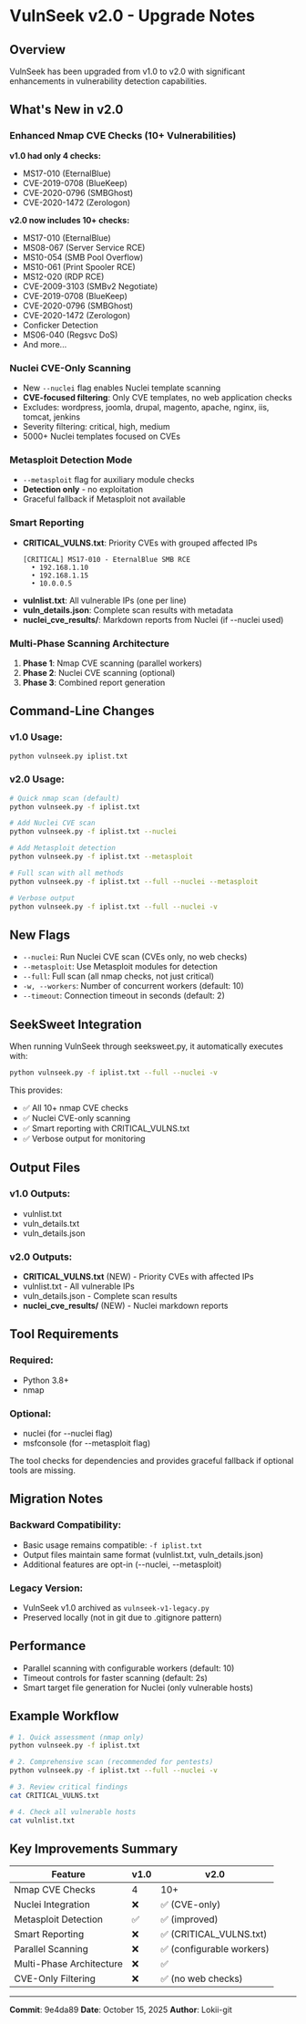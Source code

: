 # VulnSeek v2.0 - Upgrade Notes

## Overview
VulnSeek has been upgraded from v1.0 to v2.0 with significant enhancements in vulnerability detection capabilities.

## What's New in v2.0

### Enhanced Nmap CVE Checks (10+ Vulnerabilities)
**v1.0 had only 4 checks:**
- MS17-010 (EternalBlue)
- CVE-2019-0708 (BlueKeep)
- CVE-2020-0796 (SMBGhost)
- CVE-2020-1472 (Zerologon)

**v2.0 now includes 10+ checks:**
- MS17-010 (EternalBlue)
- MS08-067 (Server Service RCE)
- MS10-054 (SMB Pool Overflow)
- MS10-061 (Print Spooler RCE)
- MS12-020 (RDP RCE)
- CVE-2009-3103 (SMBv2 Negotiate)
- CVE-2019-0708 (BlueKeep)
- CVE-2020-0796 (SMBGhost)
- CVE-2020-1472 (Zerologon)
- Conficker Detection
- MS06-040 (Regsvc DoS)
- And more...

### Nuclei CVE-Only Scanning
- New `--nuclei` flag enables Nuclei template scanning
- **CVE-focused filtering**: Only CVE templates, no web application checks
- Excludes: wordpress, joomla, drupal, magento, apache, nginx, iis, tomcat, jenkins
- Severity filtering: critical, high, medium
- 5000+ Nuclei templates focused on CVEs

### Metasploit Detection Mode
- `--metasploit` flag for auxiliary module checks
- **Detection only** - no exploitation
- Graceful fallback if Metasploit not available

### Smart Reporting
- **CRITICAL_VULNS.txt**: Priority CVEs with grouped affected IPs
  ```
  [CRITICAL] MS17-010 - EternalBlue SMB RCE
    • 192.168.1.10
    • 192.168.1.15
    • 10.0.0.5
  ```
- **vulnlist.txt**: All vulnerable IPs (one per line)
- **vuln_details.json**: Complete scan results with metadata
- **nuclei_cve_results/**: Markdown reports from Nuclei (if --nuclei used)

### Multi-Phase Scanning Architecture
1. **Phase 1**: Nmap CVE scanning (parallel workers)
2. **Phase 2**: Nuclei CVE scanning (optional)
3. **Phase 3**: Combined report generation

## Command-Line Changes

### v1.0 Usage:
```bash
python vulnseek.py iplist.txt
```

### v2.0 Usage:
```bash
# Quick nmap scan (default)
python vulnseek.py -f iplist.txt

# Add Nuclei CVE scan
python vulnseek.py -f iplist.txt --nuclei

# Add Metasploit detection
python vulnseek.py -f iplist.txt --metasploit

# Full scan with all methods
python vulnseek.py -f iplist.txt --full --nuclei --metasploit

# Verbose output
python vulnseek.py -f iplist.txt --full --nuclei -v
```

## New Flags
- `--nuclei`: Run Nuclei CVE scan (CVEs only, no web checks)
- `--metasploit`: Use Metasploit modules for detection
- `--full`: Full scan (all nmap checks, not just critical)
- `-w, --workers`: Number of concurrent workers (default: 10)
- `--timeout`: Connection timeout in seconds (default: 2)

## SeekSweet Integration

When running VulnSeek through seeksweet.py, it automatically executes with:
```bash
python vulnseek.py -f iplist.txt --full --nuclei -v
```

This provides:
- ✅ All 10+ nmap CVE checks
- ✅ Nuclei CVE-only scanning
- ✅ Smart reporting with CRITICAL_VULNS.txt
- ✅ Verbose output for monitoring

## Output Files

### v1.0 Outputs:
- vulnlist.txt
- vuln_details.txt
- vuln_details.json

### v2.0 Outputs:
- **CRITICAL_VULNS.txt** (NEW) - Priority CVEs with affected IPs
- vulnlist.txt - All vulnerable IPs
- vuln_details.json - Complete scan results
- **nuclei_cve_results/** (NEW) - Nuclei markdown reports

## Tool Requirements

### Required:
- Python 3.8+
- nmap

### Optional:
- nuclei (for --nuclei flag)
- msfconsole (for --metasploit flag)

The tool checks for dependencies and provides graceful fallback if optional tools are missing.

## Migration Notes

### Backward Compatibility:
- Basic usage remains compatible: `-f iplist.txt`
- Output files maintain same format (vulnlist.txt, vuln_details.json)
- Additional features are opt-in (--nuclei, --metasploit)

### Legacy Version:
- VulnSeek v1.0 archived as `vulnseek-v1-legacy.py`
- Preserved locally (not in git due to .gitignore pattern)

## Performance

- Parallel scanning with configurable workers (default: 10)
- Timeout controls for faster scanning (default: 2s)
- Smart target file generation for Nuclei (only vulnerable hosts)

## Example Workflow

```bash
# 1. Quick assessment (nmap only)
python vulnseek.py -f iplist.txt

# 2. Comprehensive scan (recommended for pentests)
python vulnseek.py -f iplist.txt --full --nuclei -v

# 3. Review critical findings
cat CRITICAL_VULNS.txt

# 4. Check all vulnerable hosts
cat vulnlist.txt
```

## Key Improvements Summary

| Feature | v1.0 | v2.0 |
|---------|------|------|
| Nmap CVE Checks | 4 | 10+ |
| Nuclei Integration | ❌ | ✅ (CVE-only) |
| Metasploit Detection | ✅ | ✅ (improved) |
| Smart Reporting | ❌ | ✅ (CRITICAL_VULNS.txt) |
| Parallel Scanning | ❌ | ✅ (configurable workers) |
| Multi-Phase Architecture | ❌ | ✅ |
| CVE-Only Filtering | ❌ | ✅ (no web checks) |

---

**Commit**: 9e4da89
**Date**: October 15, 2025
**Author**: Lokii-git
